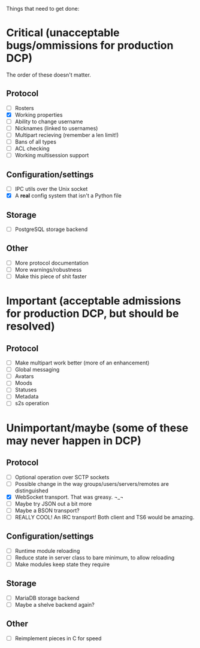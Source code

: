 Things that need to get done:

# Critical (unacceptable bugs/ommissions for production DCP)

The order of these doesn't matter.

## Protocol
- [ ] Rosters
- [x] Working properties
- [ ] Ability to change username
- [ ] Nicknames (linked to usernames)
- [ ] Multipart recieving (remember a len limit!)
- [ ] Bans of all types
- [ ] ACL checking
- [ ] Working multisession support

## Configuration/settings
- [ ] IPC utils over the Unix socket
- [X] A **real** config system that isn't a Python file

## Storage
- [ ] PostgreSQL storage backend

## Other
- [ ] More protocol documentation
- [ ] More warnings/robustness
- [ ] Make this piece of shit faster

# Important (acceptable admissions for production DCP, but should be resolved)

## Protocol
- [ ] Make multipart work better (more of an enhancement)
- [ ] Global messaging
- [ ] Avatars
- [ ] Moods
- [ ] Statuses
- [ ] Metadata
- [ ] s2s operation

# Unimportant/maybe (some of these may never happen in DCP)

## Protocol
- [ ] Optional operation over SCTP sockets
- [ ] Possible change in the way groups/users/servers/remotes are distinguished
- [x] WebSocket transport. That was greasy. ¬_¬
- [ ] Maybe try JSON out a bit more
- [ ] Maybe a BSON transport?
- [ ] REALLY COOL! An IRC transport! Both client and TS6 would be amazing. 

## Configuration/settings
- [ ] Runtime module reloading
- [ ] Reduce state in server class to bare minimum, to allow reloading
- [ ] Make modules keep state they require

## Storage
- [ ] MariaDB storage backend
- [ ] Maybe a shelve backend again?

## Other
- [ ] Reimplement pieces in C for speed
